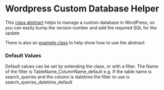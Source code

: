# Wordpress Custom Database Helper

This [class abstract](jay_custom_database_helper.php) helps to manage a custom database in WordPress, so you can easily bump the version number and add the required SQL for the update

There is also an [example class](example_custom_database.php) to help show how to use the abstract

### Default Values
Default values can be set by extending the class, or with a filter.
The Name of the filter is TableName_ColumnName_default e.g. If the table name is search_queries and the column is datetime the filter to use is search_queries_datetime_default